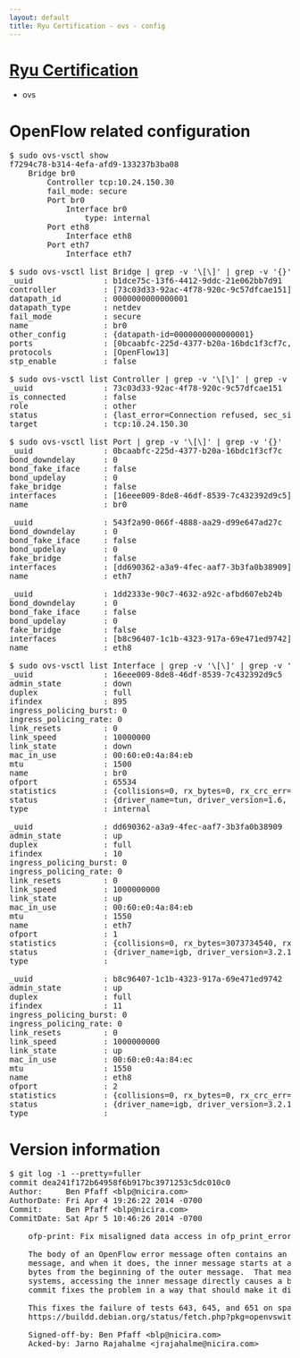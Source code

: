 ```yaml
---
layout: default
title: Ryu Certification - ovs - config
---
```

# [Ryu Certification](http://osrg.github.io/ryu/certification.html)
* ovs 

# OpenFlow related configuration
<pre>
$ sudo ovs-vsctl show
f7294c78-b314-4efa-afd9-133237b3ba08
    Bridge br0
        Controller tcp:10.24.150.30
        fail_mode: secure
        Port br0
            Interface br0
                type: internal
        Port eth8
            Interface eth8
        Port eth7
            Interface eth7

$ sudo ovs-vsctl list Bridge | grep -v '\[\]' | grep -v '{}'
_uuid               : b1dce75c-13f6-4412-9ddc-21e062bb7d91
controller          : [73c03d33-92ac-4f78-920c-9c57dfcae151]
datapath_id         : 0000000000000001
datapath_type       : netdev
fail_mode           : secure
name                : br0
other_config        : {datapath-id=0000000000000001}
ports               : [0bcaabfc-225d-4377-b20a-16bdc1f3cf7c, 1dd2333e-90c7-4632-a92c-afbd607eb24b, 543f2a90-066f-4888-aa29-d99e647ad27c]
protocols           : [OpenFlow13]
stp_enable          : false

$ sudo ovs-vsctl list Controller | grep -v '\[\]' | grep -v '{}'
_uuid               : 73c03d33-92ac-4f78-920c-9c57dfcae151
is_connected        : false
role                : other
status              : {last_error=Connection refused, sec_since_connect=927, sec_since_disconnect=0, state=BACKOFF}
target              : tcp:10.24.150.30

$ sudo ovs-vsctl list Port | grep -v '\[\]' | grep -v '{}'
_uuid               : 0bcaabfc-225d-4377-b20a-16bdc1f3cf7c
bond_downdelay      : 0
bond_fake_iface     : false
bond_updelay        : 0
fake_bridge         : false
interfaces          : [16eee009-8de8-46df-8539-7c432392d9c5]
name                : br0

_uuid               : 543f2a90-066f-4888-aa29-d99e647ad27c
bond_downdelay      : 0
bond_fake_iface     : false
bond_updelay        : 0
fake_bridge         : false
interfaces          : [dd690362-a3a9-4fec-aaf7-3b3fa0b38909]
name                : eth7

_uuid               : 1dd2333e-90c7-4632-a92c-afbd607eb24b
bond_downdelay      : 0
bond_fake_iface     : false
bond_updelay        : 0
fake_bridge         : false
interfaces          : [b8c96407-1c1b-4323-917a-69e471ed9742]
name                : eth8

$ sudo ovs-vsctl list Interface | grep -v '\[\]' | grep -v '{}'
_uuid               : 16eee009-8de8-46df-8539-7c432392d9c5
admin_state         : down
duplex              : full
ifindex             : 895
ingress_policing_burst: 0
ingress_policing_rate: 0
link_resets         : 0
link_speed          : 10000000
link_state          : down
mac_in_use          : 00:60:e0:4a:84:eb
mtu                 : 1500
name                : br0
ofport              : 65534
statistics          : {collisions=0, rx_bytes=0, rx_crc_err=0, rx_dropped=0, rx_errors=0, rx_frame_err=0, rx_over_err=0, rx_packets=0, tx_bytes=0, tx_dropped=0, tx_errors=0, tx_packets=0}
status              : {driver_name=tun, driver_version=1.6, firmware_version=N/A}
type                : internal

_uuid               : dd690362-a3a9-4fec-aaf7-3b3fa0b38909
admin_state         : up
duplex              : full
ifindex             : 10
ingress_policing_burst: 0
ingress_policing_rate: 0
link_resets         : 0
link_speed          : 1000000000
link_state          : up
mac_in_use          : 00:60:e0:4a:84:eb
mtu                 : 1550
name                : eth7
ofport              : 1
statistics          : {collisions=0, rx_bytes=3073734540, rx_crc_err=0, rx_dropped=0, rx_errors=0, rx_frame_err=0, rx_over_err=0, rx_packets=72741513, tx_bytes=0, tx_dropped=0, tx_errors=0, tx_packets=0}
status              : {driver_name=igb, driver_version=3.2.10-k, firmware_version=3.10-0}
type                : 

_uuid               : b8c96407-1c1b-4323-917a-69e471ed9742
admin_state         : up
duplex              : full
ifindex             : 11
ingress_policing_burst: 0
ingress_policing_rate: 0
link_resets         : 0
link_speed          : 1000000000
link_state          : up
mac_in_use          : 00:60:e0:4a:84:ec
mtu                 : 1550
name                : eth8
ofport              : 2
statistics          : {collisions=0, rx_bytes=0, rx_crc_err=0, rx_dropped=0, rx_errors=0, rx_frame_err=0, rx_over_err=0, rx_packets=0, tx_bytes=6807395, tx_dropped=0, tx_errors=0, tx_packets=72563}
status              : {driver_name=igb, driver_version=3.2.10-k, firmware_version=3.10-0}
type                : 
</pre>

# Version information
<pre>
$ git log -1 --pretty=fuller
commit dea241f172b64958f6b917bc3971253c5dc010c0
Author:     Ben Pfaff &lt;blp@nicira.com&gt;
AuthorDate: Fri Apr 4 19:26:22 2014 -0700
Commit:     Ben Pfaff &lt;blp@nicira.com&gt;
CommitDate: Sat Apr 5 10:46:26 2014 -0700

    ofp-print: Fix misaligned data access in ofp_print_error_msg().
    
    The body of an OpenFlow error message often contains an inner OpenFlow
    message, and when it does, the inner message starts at an odd multiple of 4
    bytes from the beginning of the outer message.  That means that, on RISC
    systems, accessing the inner message directly causes a bus error.  This
    commit fixes the problem in a way that should make it difficult to recur.
    
    This fixes the failure of tests 643, 645, and 651 on sparc seen here:
    https://buildd.debian.org/status/fetch.php?pkg=openvswitch&amp;arch=sparc&amp;ver=2.1.0%2Bgit20140325-1&amp;stamp=1396438624
    
    Signed-off-by: Ben Pfaff &lt;blp@nicira.com&gt;
    Acked-by: Jarno Rajahalme &lt;jrajahalme@nicira.com&gt;
</pre>
